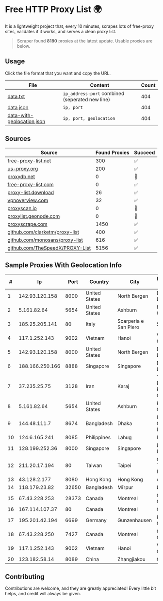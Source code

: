 
# Free HTTP Proxy List 🌍

It is a lightweight project that, every 10 minutes, scrapes lots of free-proxy sites, validates if it works, and serves a clean proxy list.


> Scraper found **8180** proxies at the latest update. Usable proxies are below.

## Usage

Click the file format that you want and copy the URL.


|File|Content|Count|
|----|-------|-----|
|[data.txt](https://raw.githubusercontent.com/themiralay/Proxy-List-World/master/data.txt)|`ip_address:port` combined (seperated new line)|404|
|[data.json](https://raw.githubusercontent.com/themiralay/Proxy-List-World/master/data.json)|`ip, port`|404|
|[data-with-geolocation.json](https://raw.githubusercontent.com/themiralay/Proxy-List-World/master/data-with-geolocation.json)|`ip, port, geolocation`|404|

## Sources

|Source|Found Proxies|Succeed|
|------|-------------|-------|
|[free-proxy-list.net](https://free-proxy-list.net)|300|✅|
|[us-proxy.org](https://www.us-proxy.org)|200|✅|
|[proxydb.net](http://proxydb.net)|0|🚫|
|[free-proxy-list.com](https://free-proxy-list.com/?page=&port=&type%5B%5D=http&type%5B%5D=https&up_time=0&search=Search)|0|✅|
|[proxy-list.download](https://www.proxy-list.download/HTTP)|26|✅|
|[vpnoverview.com](https://vpnoverview.com/privacy/anonymous-browsing/free-proxy-servers)|32|✅|
|[proxyscan.io](https://www.proxyscan.io)|0|🚫|
|[proxylist.geonode.com](https://proxylist.geonode.com/api/proxy-list?limit=300&page=1&sort_by=lastChecked&sort_type=desc&protocols=http,https)|0|🚫|
|[proxyscrape.com](https://api.proxyscrape.com/v2/?request=displayproxies&protocol=http&timeout=10000&country=all&ssl=all&anonymity=all)|1450|✅|
|[github.com/clarketm/proxy-list](https://raw.githubusercontent.com/clarketm/proxy-list/master/proxy-list-raw.txt)|400|✅|
|[github.com/monosans/proxy-list](https://raw.githubusercontent.com/monosans/proxy-list/main/proxies/http.txt)|616|✅|
|[github.com/TheSpeedX/PROXY-List](https://raw.githubusercontent.com/TheSpeedX/PROXY-List/master/http.txt)|5156|✅|


## Sample Proxies With Geolocation Info

|#|Ip|Port|Country|City|Internet Service Provider|
|-|--|----|-------|----|-------------------------|
|1|142.93.120.158|8000|United States|North Bergen|DigitalOcean, LLC|
|2|5.161.82.64|5654|United States|Ashburn|Hetzner Online GmbH|
|3|185.25.205.141|80|Italy|Scarperia e San Piero|Servereasy Italy|
|4|117.1.252.143|9002|Vietnam|Hanoi|Viettel Corporation|
|5|142.93.120.158|8000|United States|North Bergen|DigitalOcean, LLC|
|6|188.166.250.166|8888|Singapore|Singapore|DigitalOcean, LLC|
|7|37.235.25.75|3128|Iran|Karaj|Tose'h Fanavari Ertebabat Pasargad Arian Co. PJS|
|8|5.161.82.64|5654|United States|Ashburn|Hetzner Online GmbH|
|9|144.48.111.7|8674|Bangladesh|Dhaka|ICC Communication Ltd|
|10|124.6.165.241|8085|Philippines|Lahug|INNOVE|
|11|128.199.252.36|8000|Singapore|Singapore|DigitalOcean, LLC|
|12|211.20.17.194|80|Taiwan|Taipei|Chunghwa Telecom Co., Ltd.|
|13|43.128.2.177|8080|Hong Kong|Hong Kong|Aceville Pte.ltd|
|14|118.179.23.82|32650|Bangladesh|Mīrpur|bdHUB|
|15|67.43.228.253|28373|Canada|Montreal|GloboTech Communications|
|16|167.114.107.37|80|Canada|Montreal|OVH SAS|
|17|195.201.42.194|6699|Germany|Gunzenhausen|Hetzner Online GmbH|
|18|67.43.228.250|7427|Canada|Montreal|GloboTech Communications|
|19|117.1.252.143|9002|Vietnam|Hanoi|Viettel Corporation|
|20|123.182.58.14|8089|China|Zhangjiakou|China Telecom|



## Contributing

Contributions are welcome, and they are greatly appreciated! Every
little bit helps, and credit will always be given.

